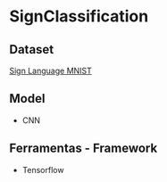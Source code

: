 # SignClassification


## Dataset
[Sign Language MNIST](https://www.kaggle.com/datasets/datamunge/sign-language-mnist/code?datasetId=3258&sortBy=voteCount)

## Model
- CNN

## Ferramentas - Framework
- Tensorflow

